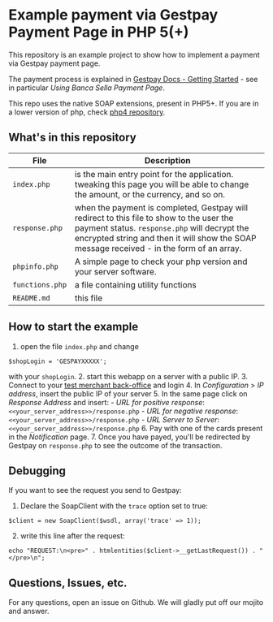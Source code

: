 # Example payment via Gestpay Payment Page in PHP 5(+)

This repository is an example project to show how to implement a payment via Gestpay payment page.

The payment process is explained in [Gestpay Docs - Getting Started](http://docs.gestpay.it/gs/super-quick-start-guide.html) - see in particular *Using Banca Sella Payment Page*.

This repo uses the native SOAP extensions, present in PHP5+. If you are in a lower version of php, check [php4 repository](https://github.com/gestpay/php4-gestpay-starter).

## What's in this repository

| File     | Description   |
| ----------- | ------------ |
| `index.php` | is the main entry point for the application. tweaking this page you will be able to change the amount, or the currency, and so on. |
| `response.php` | when the payment is completed, Gestpay will redirect to this file to show to the user the payment status. `response.php` will decrypt the encrypted string and then it will show the SOAP message received - in the form of an array. |
| `phpinfo.php` | A simple page to check your php version and your server software. |
| `functions.php`| a file containing utility functions |
| `README.md` | this file |

## How to start the example

1. open the file `index.php` and change

 ```
 $shopLogin = 'GESPAYXXXXX';
 ```

 with your `shopLogin`.
2. start this webapp on a server with a public IP.
3. Connect to your [test merchant back-office](https://testecomm.sella.it/BackOffice/) and login
4. In *Configuration* > *IP address*, insert the public IP of your server
5. In the same page click on *Response Address* and insert:
	- *URL for positive response*: `<<your_server_address>>/response.php`
	- *URL for negative response*: `<<your_server_address>>/response.php`
	- *URL Server to Server*: `<<your_server_address>>/response.php`
6. Pay with one of the cards present in the *Notification* page.
7. Once you have payed, you'll be redirected by Gestpay on `response.php` to see the outcome of the transaction.

## Debugging

If you want to see the request you send to Gestpay:

1. Declare the SoapClient with the `trace` option set to true:

```
$client = new SoapClient($wsdl, array('trace' => 1));
```

2. write this line after the request:
```
echo "REQUEST:\n<pre>" . htmlentities($client->__getLastRequest()) . "</pre>\n";
```

## Questions, Issues, etc.

For any questions, open an issue on Github. We will gladly put off our mojito and answer.